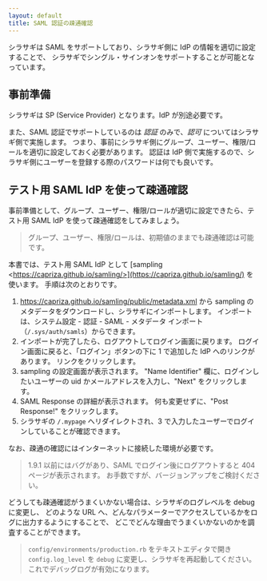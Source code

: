 ```yaml
---
layout: default
title: SAML 認証の疎通確認
---
```


シラサギは SAML をサポートしており、シラサギ側に IdP の情報を適切に設定することで、
シラサギでシングル・サインオンをサポートすることが可能となっています。

## 事前準備

シラサギは SP (Service Provider) となります。IdP が別途必要です。

また、SAML 認証でサポートしているのは _認証_ のみで、_認可_ についてはシラサギ側で実施します。
つまり、事前にシラサギ側にグループ、ユーザー、権限/ロールを適切に設定しておく必要があります。
認証は IdP 側で実施するので、シラサギ側にユーザーを登録する際のパスワードは何でも良いです。

## テスト用 SAML IdP を使って疎通確認

事前準備として、グループ、ユーザー、権限/ロールが適切に設定できたら、テスト用 SAML IdP を使って疎通確認をしてみましょう。

> グループ、ユーザー、権限/ロールは、初期値のままでも疎通確認は可能です。

本書では、テスト用 SAML IdP として [sampling \<https://capriza.github.io/samling/>](https://capriza.github.io/samling/) を使います。
手順は次のとおりです。

1. <https://capriza.github.io/samling/public/metadata.xml> から sampling のメタデータをダウンロードし、シラサギにインポートします。
   インポートは、システム設定 - 認証 - SAML - メタデータ インポート（`/.sys/auth/samls`）からできます。
2. インポートが完了したら、ログアウトしてログイン画面に戻ります。
   ログイン画面に戻ると、「ログイン」ボタンの下に 1 で追加した IdP へのリンクがあります。
   リンクをクリックします。
3. sampling の設定画面が表示されます。
   "Name Identifier" 欄に、ログインしたいユーザーの uid かメールアドレスを入力し、"Next" をクリックします。
4. SAML Response の詳細が表示されます。
   何も変更せずに、"Post Response!" をクリックします。
5. シラサギの `/.mypage` へリダイレクトされ、3 で入力したユーザーでログインしていることが確認できます。

なお、疎通の確認にはインターネットに接続した環境が必要です。

> 1.9.1 以前にはバグがあり、SAML でログイン後にログアウトすると 404 ページが表示されます。
> お手数ですが、バージョンアップをご検討ください。

どうしても疎通確認がうまくいかない場合は、シラサギのログレベルを debug に変更し、
どのような URL へ、どんなパラメーターでアクセスしているかをログに出力するようにすることで、
どこでどんな理由でうまくいかないのかを調査することができます。

> `config/environments/production.rb` をテキストエディタで開き `config.log_level` を `debug` に変更し、シラサギを再起動してください。これでデバッグログが有効になります。

